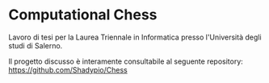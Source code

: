 # Computational Chess

Lavoro di tesi per la Laurea Triennale in Informatica presso l'Università degli studi di Salerno.

Il progetto discusso è interamente consultabile al seguente repository: 
https://github.com/Shadypio/Chess

